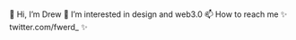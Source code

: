 👋  Hi, I’m Drew
👀  I’m interested in design and web3.0
📫  How to reach me ✨ twitter.com/fwerd_ ✨  

<!---
yodreww/yodreww is a ✨ special ✨ repository because its `README.md` (this file) appears on your GitHub profile.
You can click the Preview link to take a look at your changes.
--->
